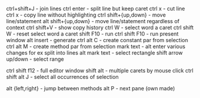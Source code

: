 ctrl+shift+J  -   join lines
ctrl enter  - split line but keep caret
ctrl x  -  cut line
ctrl x  -  copy line without highlighting
ctrl shift+{up,down}  -  move line/statement
alt shift+{up,down}   -  move line/statement regardless of context
ctrl shift+V  -  show copy history
ctrl W  -  select word a caret
ctrl shift W  - reset select word a caret
shift F10  - run
ctrl shift F10 -  run present window
alt insert  - generate
ctrl alt C -  create constant par from selection
ctrl alt M  -  create method par from selection
mark text - alt enter  various changes for ex split into lines
alt mark text - select rectangle
shift arrow up/down - select range

ctrl shift f12 - full editor window
shift alt - multiple carets by mouse click
ctrl shift alt J - select all occurrences of selection

alt {left,right}   -  jump between methods
alt P - next pane (own made)